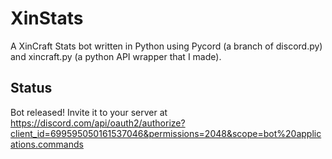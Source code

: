 # XinStats
A XinCraft Stats bot written in Python using Pycord (a branch of discord.py) and xincraft.py (a python API wrapper that I made).

## Status
Bot released! Invite it to your server at https://discord.com/api/oauth2/authorize?client_id=699595050161537046&permissions=2048&scope=bot%20applications.commands